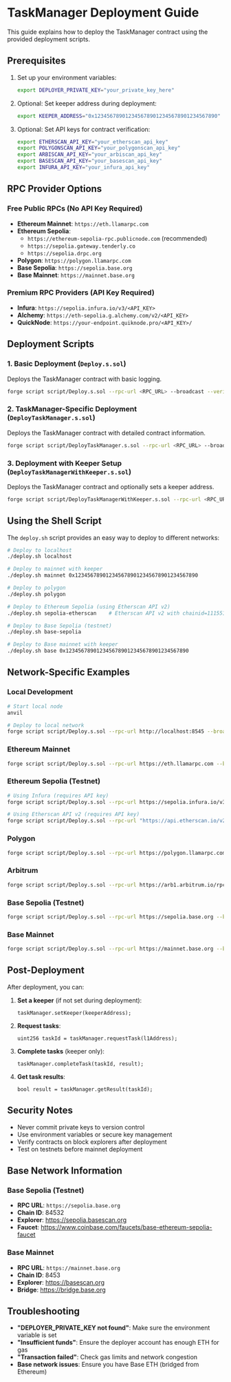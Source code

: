 # TaskManager Deployment Guide

This guide explains how to deploy the TaskManager contract using the provided deployment scripts.

## Prerequisites

1. Set up your environment variables:
   ```bash
   export DEPLOYER_PRIVATE_KEY="your_private_key_here"
   ```

2. Optional: Set keeper address during deployment:
   ```bash
   export KEEPER_ADDRESS="0x1234567890123456789012345678901234567890"
   ```

3. Optional: Set API keys for contract verification:
   ```bash
   export ETHERSCAN_API_KEY="your_etherscan_api_key"
   export POLYGONSCAN_API_KEY="your_polygonscan_api_key"
   export ARBISCAN_API_KEY="your_arbiscan_api_key"
   export BASESCAN_API_KEY="your_basescan_api_key"
   export INFURA_API_KEY="your_infura_api_key"
   ```

## RPC Provider Options

### Free Public RPCs (No API Key Required)
- **Ethereum Mainnet**: `https://eth.llamarpc.com`
- **Ethereum Sepolia**: 
  - `https://ethereum-sepolia-rpc.publicnode.com` (recommended)
  - `https://sepolia.gateway.tenderly.co`
  - `https://sepolia.drpc.org`
- **Polygon**: `https://polygon.llamarpc.com`
- **Base Sepolia**: `https://sepolia.base.org`
- **Base Mainnet**: `https://mainnet.base.org`

### Premium RPC Providers (API Key Required)
- **Infura**: `https://sepolia.infura.io/v3/<API_KEY>`
- **Alchemy**: `https://eth-sepolia.g.alchemy.com/v2/<API_KEY>`
- **QuickNode**: `https://your-endpoint.quiknode.pro/<API_KEY>/`

## Deployment Scripts

### 1. Basic Deployment (`Deploy.s.sol`)
Deploys the TaskManager contract with basic logging.

```bash
forge script script/Deploy.s.sol --rpc-url <RPC_URL> --broadcast --verify
```

### 2. TaskManager-Specific Deployment (`DeployTaskManager.s.sol`)
Deploys the TaskManager contract with detailed contract information.

```bash
forge script script/DeployTaskManager.s.sol --rpc-url <RPC_URL> --broadcast --verify
```

### 3. Deployment with Keeper Setup (`DeployTaskManagerWithKeeper.s.sol`)
Deploys the TaskManager contract and optionally sets a keeper address.

```bash
forge script script/DeployTaskManagerWithKeeper.s.sol --rpc-url <RPC_URL> --broadcast --verify
```

## Using the Shell Script

The `deploy.sh` script provides an easy way to deploy to different networks:

```bash
# Deploy to localhost
./deploy.sh localhost

# Deploy to mainnet with keeper
./deploy.sh mainnet 0x1234567890123456789012345678901234567890

# Deploy to polygon
./deploy.sh polygon

# Deploy to Ethereum Sepolia (using Etherscan API v2)
./deploy.sh sepolia-etherscan    # Etherscan API v2 with chainid=11155111

# Deploy to Base Sepolia (testnet)
./deploy.sh base-sepolia

# Deploy to Base mainnet with keeper
./deploy.sh base 0x1234567890123456789012345678901234567890
```

## Network-Specific Examples

### Local Development
```bash
# Start local node
anvil

# Deploy to local network
forge script script/Deploy.s.sol --rpc-url http://localhost:8545 --broadcast
```

### Ethereum Mainnet
```bash
forge script script/Deploy.s.sol --rpc-url https://eth.llamarpc.com --broadcast --verify --etherscan-api-key <API_KEY>
```

### Ethereum Sepolia (Testnet)
```bash
# Using Infura (requires API key)
forge script script/Deploy.s.sol --rpc-url https://sepolia.infura.io/v3/<INFURA_API_KEY> --broadcast --verify --etherscan-api-key <ETHERSCAN_API_KEY>

# Using Etherscan API v2 (requires API key)
forge script script/Deploy.s.sol --rpc-url "https://api.etherscan.io/v2/api?chainid=11155111&apikey=<ETHERSCAN_API_KEY>" --broadcast --verify --etherscan-api-key <ETHERSCAN_API_KEY>
```

### Polygon
```bash
forge script script/Deploy.s.sol --rpc-url https://polygon.llamarpc.com --broadcast --verify --etherscan-api-key <API_KEY>
```

### Arbitrum
```bash
forge script script/Deploy.s.sol --rpc-url https://arb1.arbitrum.io/rpc --broadcast --verify --etherscan-api-key <API_KEY>
```

### Base Sepolia (Testnet)
```bash
forge script script/Deploy.s.sol --rpc-url https://sepolia.base.org --broadcast --verify --etherscan-api-key <BASESCAN_API_KEY>
```

### Base Mainnet
```bash
forge script script/Deploy.s.sol --rpc-url https://mainnet.base.org --broadcast --verify --etherscan-api-key <BASESCAN_API_KEY>
```

## Post-Deployment

After deployment, you can:

1. **Set a keeper** (if not set during deployment):
   ```solidity
   taskManager.setKeeper(keeperAddress);
   ```

2. **Request tasks**:
   ```solidity
   uint256 taskId = taskManager.requestTask(l1Address);
   ```

3. **Complete tasks** (keeper only):
   ```solidity
   taskManager.completeTask(taskId, result);
   ```

4. **Get task results**:
   ```solidity
   bool result = taskManager.getResult(taskId);
   ```

## Security Notes

- Never commit private keys to version control
- Use environment variables or secure key management
- Verify contracts on block explorers after deployment
- Test on testnets before mainnet deployment

## Base Network Information

### Base Sepolia (Testnet)
- **RPC URL**: `https://sepolia.base.org`
- **Chain ID**: 84532
- **Explorer**: https://sepolia.basescan.org
- **Faucet**: https://www.coinbase.com/faucets/base-ethereum-sepolia-faucet

### Base Mainnet
- **RPC URL**: `https://mainnet.base.org`
- **Chain ID**: 8453
- **Explorer**: https://basescan.org
- **Bridge**: https://bridge.base.org

## Troubleshooting

- **"DEPLOYER_PRIVATE_KEY not found"**: Make sure the environment variable is set
- **"Insufficient funds"**: Ensure the deployer account has enough ETH for gas
- **"Transaction failed"**: Check gas limits and network congestion
- **Base network issues**: Ensure you have Base ETH (bridged from Ethereum)
